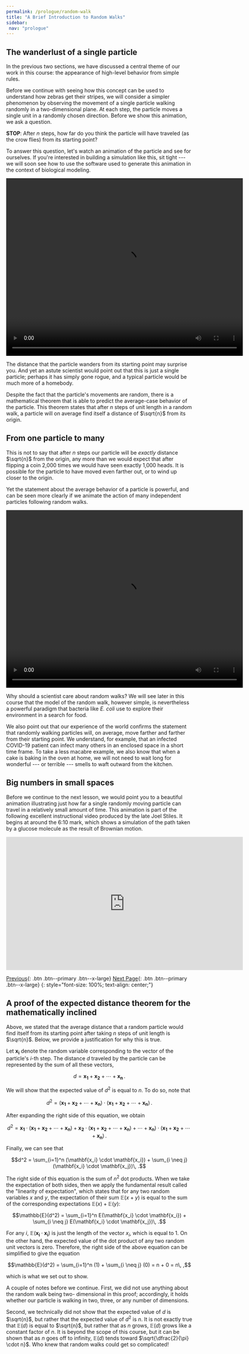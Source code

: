 ```yaml
---
permalink: /prologue/random-walk
title: "A Brief Introduction to Random Walks"
sidebar:
 nav: "prologue"
---
```




## The wanderlust of a single particle

In the previous two sections, we have discussed a central theme of our work in this course: the appearance of high-level behavior from simple rules.

Before we continue with seeing how this concept can be used to understand how zebras get their stripes, we will consider a simpler phenomenon by observing the movement of a single particle walking randomly in a two-dimensional plane. At each step, the particle moves a single unit in a randomly chosen direction. Before we show this animation, we ask a question.

**STOP**: After *n* steps, how far do you think the particle will have traveled (as the crow flies) from its starting point?

To answer this question, let's watch an animation of the particle and see for ourselves. If you're interested in building a simulation like this, sit tight --- we will soon see how to use the software used to generate this animation in the context of biological modeling.

<div style="text-align:center">
	<video width="640" height="480" controls>
	  <source type="video/mp4" src="../assets/random_walk_1.mp4">
	</video>
</div>

The distance that the particle wanders from its starting point may surprise you. And yet an astute scientist would point out that this is just a single particle; perhaps it has simply gone rogue, and a typical particle would be much more of a homebody.

Despite the fact that the particle's movements are random, there is a mathematical theorem that is able to predict the average-case behavior of the particle. This theorem states that after *n* steps of unit length in a random walk, a particle will on average find itself a distance of $\sqrt{n}$ from its origin.

## From one particle to many

This is not to say that after *n* steps our particle will be *exactly* distance $\sqrt{n}$ from the origin, any more than we would expect that after flipping a coin 2,000 times we would have seen  exactly 1,000 heads.  It is possible for the particle to have moved even farther out, or to wind up closer to the origin.

Yet the statement about the average behavior of a particle is powerful, and can be seen more clearly if we animate the action of many independent particles following random walks.

<div style="text-align:center">
	<video width="640" height="480" controls>
	  <source type="video/mp4" src="../assets/random_walk_200.mp4">
	</video>
</div>

Why should a scientist care about random walks? We will see later in this course that the model of the random walk, however simple, is nevertheless a powerful paradigm that bacteria like *E. coli* use to explore their environment in a search for food.

We also point out that our experience of the world confirms the statement that randomly walking particles will, on average, move farther and farther from their starting point. We understand, for example, that an infected COVID-19 patient can infect many others in an enclosed space in a short time frame. To take a less macabre example, we also know that when a cake is baking in the oven at home, we will not need to wait long for wonderful --- or terrible --- smells to waft outward from the kitchen.

## Big numbers in small spaces

Before we continue to the next lesson, we would point you to a beautiful animation illustrating just how far a single randomly moving particle can travel in a relatively small amount of time. This animation is part of the following excellent instructional video produced by the late Joel Stiles. It begins at around the 6:10 mark, which shows a simulation of the path taken by a glucose molecule as the result of Brownian motion.

<iframe width="640" height="360" src="https://www.youtube-nocookie.com/embed/KQgydF-fXvc#t=06m10s" frameborder="0" allowfullscreen></iframe>

[Previous](home){: .btn .btn--primary .btn--x-large} [Next Page](animals){: .btn .btn--primary .btn--x-large}
{: style="font-size: 100%; text-align: center;"}

## A proof of the expected distance theorem for the mathematically inclined

Above, we stated that the average distance that a random particle would find itself from its starting point after taking *n* steps of unit length is $\sqrt{n}$. Below, we provide a justification for why this is true.

Let $\mathbf{x_i}$ denote the random variable corresponding to the vector of the particle's *i*-th step.  The distance *d* traveled by the particle can be represented by the sum of all these vectors,

$$d = \mathbf{x_1} + \mathbf{x_2} + \cdots + \mathbf{x_n} \,.$$

We will show that the expected value of $d^2$ is equal to *n*. To do so, note that

$$d^2 = (\mathbf{x_1} + \mathbf{x_2} + \cdots + \mathbf{x_n}) \cdot (\mathbf{x_1} + \mathbf{x_2} + \cdots + \mathbf{x_n})\,.$$

After expanding the right side of this equation, we obtain

$$d^2 = \mathbf{x_1} \cdot (\mathbf{x_1} + \mathbf{x_2} + \cdots + \mathbf{x_n}) + \mathbf{x_2} \cdot (\mathbf{x_1} + \mathbf{x_2} + \cdots + \mathbf{x_n}) + \cdots + \mathbf{x_n}) \cdot (\mathbf{x_1} + \mathbf{x_2} + \cdots + \mathbf{x_n}) \,.$$

Finally, we can see that

$$d^2 = \sum_{i=1}^n (\mathbf{x_i} \cdot \mathbf{x_i}) + \sum_{i \neq j} (\mathbf{x_i} \cdot \mathbf{x_j})\, .$$

The right side of this equation is the sum of $n^2$ dot products.  When we take the expectation of both sides, then we apply the fundamental result called the "linearity of expectation", which states that for any two random variables $x$ and $y$, the expectation of their sum $\mathbb{E}(x + y)$ is equal to the sum of the corresponding expectations $\mathbb{E}(x) + \mathbb{E}(y)$:

$$\mathbb{E}(d^2) = \sum_{i=1}^n E(\mathbf{x_i} \cdot \mathbf{x_i}) + \sum_{i \neq j} E(\mathbf{x_i} \cdot \mathbf{x_j})\, .$$

For any *i*, $\mathbb{E}(\mathbf{x_i} \cdot \mathbf{x_i})$ is just the length of the vector $x_i$, which is equal to 1.  On the other hand, the expected value of the dot product of any two random unit vectors is zero.  Therefore, the right side of the above equation can be simplified to give the equation

$$\mathbb{E}(d^2) = \sum_{i=1}^n (1) + \sum_{i \neq j} (0) = n + 0 = n\, ,$$

which is what we set out to show.

A couple of notes before we continue. First, we did not use anything about the random walk being two- dimensional in this proof; accordingly, it holds whether our particle is walking in two, three, or any number of dimensions.

Second, we technically did not show that the expected value of $d$ is $\sqrt{n}$, but rather that the expected value of $d^2$ is $n$. It is not exactly true that $\mathbb{E}(d)$ is equal to $\sqrt{n}$, but rather that as $n$ grows, $\mathbb{E}(d)$ grows like a constant factor of $n$. It is beyond the scope of this course, but it can be shown that as $n$ goes off to infinity, $\mathbb{E}(d)$ tends toward $\sqrt{\dfrac{2}{\pi} \cdot n}$. Who knew that random walks could get so complicated!
